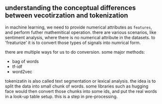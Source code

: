 ## understanding the conceptual differences between vecotirzation and tokenization

in machine learning, we need to provide numerical attributes as `features`, and perform futher mathemitical operation. there are various scenarios, like sentiment analysis, where there is no numerical attribute in the datasets. to 'freaturize' it is to convert those types of signals into numrical form. 

there are multiple ways for us to do conversion. some major methods:

- bag of words
- tf-idf
- word2vec

tokenizatin is also called text segmentation or lexical analysis. the idea is to split the data into small chunk of words. some libraries such as hugging face would then convert those chunks into some ids, and put the real words in a look-up table setup. this is a step in pre-processing.